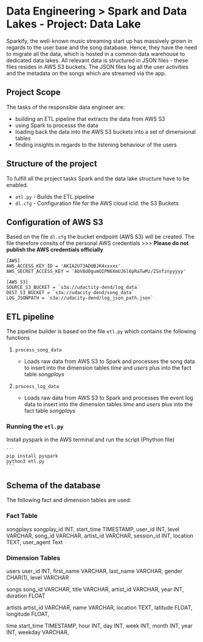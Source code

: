 # Data Engineering > Spark and Data Lakes - Project: Data Lake

Sparkify, the well-known music streaming start up has massively grown in regards to the user base and the song database. Hence, they have the need to migrate all the data, which is hosted in a common data warehouse to dedicated data lakes. All relevant data is structured in JSON files - these files resides in AWS S3 buckets. The JSON files log all the user activities and the metadata on the songs which are streamed via the app. 

## Project Scope

The tasks of the responsible data engineer are:

- building an ETL pipeline that extracts the data from AWS S3
- using Spark to processs the data
- loading back the data into the AWS S3 buckets into a set of dimensional tables
- finding insights in regards to the listening behaviour of the users

## Structure of the project

To fulfill all the project tasks Spark and the data lake structure have to be enabled.

* `etl.py`        - Builds the ETL pipeline
* `dl.cfg`        - Configuration file for the AWS cloud icld. the S3 Buckets

## Configuration of AWS S3

Based on the file `dl.cfg` the bucket endpoint (AWS S3) will be created. The file therefore consits of the personal AWS credentials >>> **Please do not publish the AWS credentials officially**

    
    [AWS]
    AWS_ACCESS_KEY_ID = 'AKIA2U73ADUBJK4xxxxx'
    AWS_SECRET_ACCESS_KEY = 'AbV8d0gumOIPN6XmUJ6l6pRaTwMz/ZSnfznyyyyy'

    [AWS S3]
    SOURCE_S3_BUCKET = `s3a://udactity-dend/log_data`
    DEST_S3_BUCKET = `s3a://udacity-dend/song_data`
    LOG_JSONPATH = `s3a://udacity-dend/log_json_path.json`
    

## ETL pipeline

The pipeline builder is based on the file `etl.py` which contains the following functions

1. `process_song_data`
    - Loads raw data from AWS S3 to Spark and processes the song data to insert into the dimension tables _time_ and _users_ plus into the fact table _songplays_

2. `process_log_data`
    - Loads raw data from AWS S3 to Spark and processes the event log data to insert into the dimension tables _time_ and _users_ plus into the fact table _songplays_

### Running the `etl.py`

Install pyspark in the AWS terminal and run the script (Phython file)

    ```
    pip install pyspark
    python3 etl.py
    ```

## Schema of the database

The following fact and dimension tables are used:

### Fact Table

songplays
    songplay_id    INT,
    start_time      TIMESTAMP,
    user_id         INT,
    level           VARCHAR,
    song_id         VARCHAR,
    artist_id       VARCHAR,
    session_id      INT,
    location        TEXT,
    user_agent      Text


### Dimension Tables

users
    user_id         INT,
    first_name      VARCHAR,
    last_name       VARCHAR,
    gender          CHAR(1),
    level           VARCHAR

songs
    song_id         VARCHAR,
    title           VARCHAR,
    artist_id       VARCHAR,
    year            INT,
    duration        FLOAT

artists
    artist_id       VARCHAR,
    name            VARCHAR,
    location        TEXT,
    latitude        FLOAT,
    longitude       FLOAT,

time
    start_time      TIMESTAMP,
    hour            INT,
    day             INT,
    week            INT,
    month           INT,
    year            INT,
    weekday         VARCHAR,